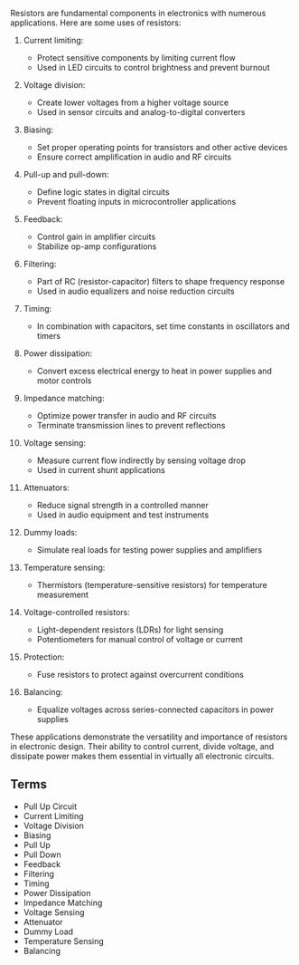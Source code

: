 Resistors are fundamental components in electronics with numerous applications. Here are some uses of resistors:

1. Current limiting:

   - Protect sensitive components by limiting current flow
   - Used in LED circuits to control brightness and prevent burnout

2. Voltage division:

   - Create lower voltages from a higher voltage source
   - Used in sensor circuits and analog-to-digital converters

3. Biasing:

   - Set proper operating points for transistors and other active devices
   - Ensure correct amplification in audio and RF circuits

4. Pull-up and pull-down:

   - Define logic states in digital circuits
   - Prevent floating inputs in microcontroller applications

5. Feedback:

   - Control gain in amplifier circuits
   - Stabilize op-amp configurations

6. Filtering:

   - Part of RC (resistor-capacitor) filters to shape frequency response
   - Used in audio equalizers and noise reduction circuits

7. Timing:

   - In combination with capacitors, set time constants in oscillators and timers

8. Power dissipation:

   - Convert excess electrical energy to heat in power supplies and motor controls

9. Impedance matching:

   - Optimize power transfer in audio and RF circuits
   - Terminate transmission lines to prevent reflections

10. Voltage sensing:

    - Measure current flow indirectly by sensing voltage drop
    - Used in current shunt applications

11. Attenuators:

    - Reduce signal strength in a controlled manner
    - Used in audio equipment and test instruments

12. Dummy loads:

    - Simulate real loads for testing power supplies and amplifiers

13. Temperature sensing:

    - Thermistors (temperature-sensitive resistors) for temperature measurement

14. Voltage-controlled resistors:

    - Light-dependent resistors (LDRs) for light sensing
    - Potentiometers for manual control of voltage or current

15. Protection:

    - Fuse resistors to protect against overcurrent conditions

16. Balancing:

    - Equalize voltages across series-connected capacitors in power supplies

These applications demonstrate the versatility and importance of resistors in electronic design. Their ability to control current, divide voltage, and dissipate power makes them essential in virtually all electronic circuits.



## Terms

- Pull Up Circuit
- Current Limiting
- Voltage Division
- Biasing
- Pull Up
- Pull Down
- Feedback
- Filtering
- Timing
- Power Dissipation
- Impedance Matching
- Voltage Sensing
- Attenuator
- Dummy Load
- Temperature Sensing
- Balancing

